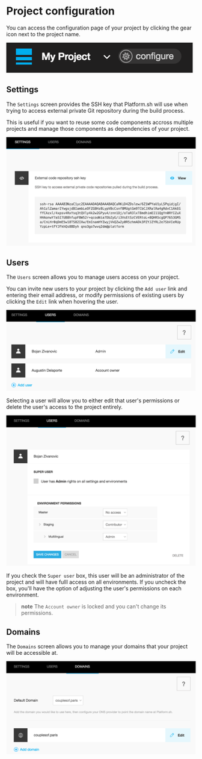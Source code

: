 # Project configuration

You can access the configuration page of your project by clicking the
gear icon next to the project name.

![configure project](images/ui-conf-project.png)

## Settings

The `Settings` screen provides the SSH key that Platform.sh will use
when trying to access external private Git repository during the build
process.

This is useful if you want to reuse some code components accross
multiple projects and manage those components as dependencies of your
project.

![Get the Platform.sh project public SSH key](images/ui-conf-project-ssh-key.png)

## Users

The `Users` screen allows you to manage users access on your project.

You can invite new users to your project by clicking the `Add user` link
and entering their email address, or modify permissions of existing
users by clicking the `Edit` link when hovering the user.

![Project configure icon](images/ui-conf-project-users.png)

Selecting a user will allow you to either edit that user's permissions
or delete the user's access to the project entirely.

![Manage users of your Platform.sh project](images/ui-conf-project-users-access.png)

If you check the `Super user` box, this user will be an administrator of
the project and will have fulll access on all environments. If you
uncheck the box, you'll have the option of adjusting the user's
permissions on each environment.

> **note**
> The `Account owner` is locked and you can't change its permissions.

## Domains

The `Domains` screen allows you to manage your domains that your project
will be accessible at.

![Manage domains of your Platform.sh project.](images/ui-conf-project-domains.png)
